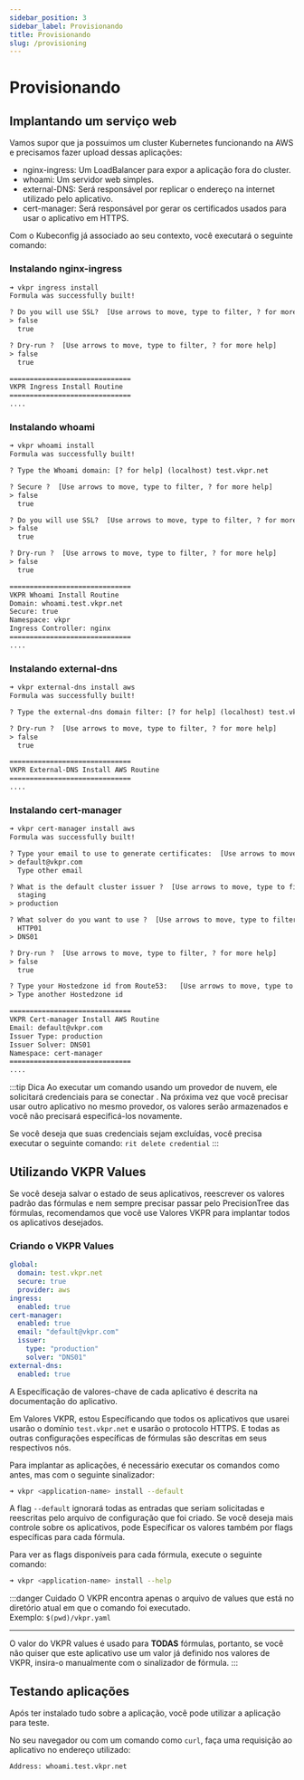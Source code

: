 ```yaml
---
sidebar_position: 3
sidebar_label: Provisionando
title: Provisionando
slug: /provisioning
---
```


# Provisionando

## Implantando um serviço web

Vamos supor que ja possuimos um cluster Kubernetes funcionando na AWS e precisamos fazer upload dessas aplicações:

- nginx-ingress: Um LoadBalancer para expor a aplicação fora do cluster.
- whoami: Um servidor web simples. 
- external-DNS: Será responsável por replicar o endereço na internet utilizado pelo aplicativo.
- cert-manager: Será responsável por gerar os certificados usados ​​para usar o aplicativo em HTTPS.

Com o Kubeconfig já associado ao seu contexto, você executará o seguinte comando:

### Instalando nginx-ingress

```txt
➜ vkpr ingress install
Formula was successfully built!

? Do you will use SSL?  [Use arrows to move, type to filter, ? for more help]
> false
  true

? Dry-run ?  [Use arrows to move, type to filter, ? for more help]
> false
  true

==============================
VKPR Ingress Install Routine
==============================
....
```

### Instalando whoami

```txt
➜ vkpr whoami install
Formula was successfully built!

? Type the Whoami domain: [? for help] (localhost) test.vkpr.net

? Secure ?  [Use arrows to move, type to filter, ? for more help]
> false
  true

? Do you will use SSL?  [Use arrows to move, type to filter, ? for more help]
> false
  true

? Dry-run ?  [Use arrows to move, type to filter, ? for more help]
> false
  true

==============================
VKPR Whoami Install Routine
Domain: whoami.test.vkpr.net
Secure: true
Namespace: vkpr
Ingress Controller: nginx
==============================
....
```

### Instalando external-dns

```txt
➜ vkpr external-dns install aws
Formula was successfully built!

? Type the external-dns domain filter: [? for help] (localhost) test.vkpr.net

? Dry-run ?  [Use arrows to move, type to filter, ? for more help]
> false
  true

==============================
VKPR External-DNS Install AWS Routine
==============================
....
```
### Instalando cert-manager

```txt
➜ vkpr cert-manager install aws
Formula was successfully built!

? Type your email to use to generate certificates:  [Use arrows to move, type to filter, ? for more help]
> default@vkpr.com
  Type other email

? What is the default cluster issuer ?  [Use arrows to move, type to filter, ? for more help]
  staging
> production

? What solver do you want to use ?  [Use arrows to move, type to filter, ? for more help]
  HTTP01
> DNS01

? Dry-run ?  [Use arrows to move, type to filter, ? for more help]
> false
  true

? Type your Hostedzone id from Route53:   [Use arrows to move, type to filter, ? for more help]
> Type another Hostedzone id

==============================
VKPR Cert-manager Install AWS Routine
Email: default@vkpr.com
Issuer Type: production
Issuer Solver: DNS01
Namespace: cert-manager
==============================
....
```

:::tip Dica
Ao executar um comando usando um provedor de nuvem, ele solicitará credenciais para se conectar . Na próxima vez que você precisar usar outro aplicativo no mesmo provedor, os valores serão armazenados e você não precisará especificá-los novamente.

Se você deseja que suas credenciais sejam excluídas, você precisa executar o seguinte comando:
`rit delete credential`
:::

## Utilizando VKPR Values

Se você deseja salvar o estado de seus aplicativos, reescrever os valores padrão das fórmulas e nem sempre precisar passar pelo PrecisionTree das fórmulas, recomendamos que você use Valores VKPR para implantar todos os aplicativos desejados.

### Criando o VKPR Values

```yaml title=" vkpr.yaml"
global:
  domain: test.vkpr.net
  secure: true
  provider: aws
ingress:
  enabled: true
cert-manager:
  enabled: true
  email: "default@vkpr.com"
  issuer:
    type: "production"
    solver: "DNS01"
external-dns:
  enabled: true
```
A Específicação de valores-chave de cada aplicativo é descrita na documentação do aplicativo.

Em Valores VKPR, estou Específicando que todos os aplicativos que usarei usarão o domínio `test.vkpr.net` e usarão o protocolo HTTPS. E todas as outras configurações específicas de fórmulas são descritas em seus respectivos nós.

Para  implantar as aplicações, é necessário executar os comandos como antes, mas com o seguinte sinalizador:

```bash
➜ vkpr <application-name> install --default
```

A flag `--default` ignorará todas as entradas que seriam solicitadas e reescritas pelo arquivo de configuração que foi criado.
Se você deseja mais controle sobre os aplicativos, pode Específicar os valores também por flags específicas para cada fórmula.


Para ver as flags disponíveis para cada fórmula, execute o seguinte comando:

```bash
➜ vkpr <application-name> install --help
```

:::danger Cuidado
O VKPR encontra apenas o arquivo de values que está no diretório atual em que o comando foi executado.<br/>
Exemplo: `$(pwd)/vkpr.yaml`

---

O valor do VKPR values  é usado para **TODAS** fórmulas, portanto, se você não quiser que este aplicativo use um valor já definido nos valores de VKPR, insira-o manualmente com o sinalizador de fórmula.
:::

## Testando aplicações

Após ter instalado tudo sobre a aplicação, você pode utilizar a aplicação para teste.

No seu navegador ou com um comando como `curl`, faça uma requisição ao aplicativo no endereço utilizado:

```txt
Address: whoami.test.vkpr.net
```